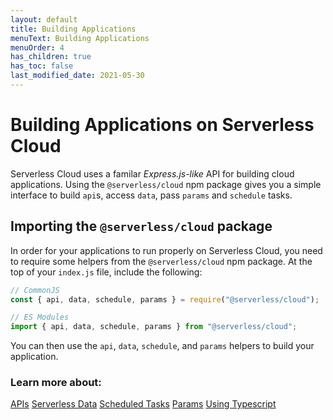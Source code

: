 ```yaml
---
layout: default
title: Building Applications
menuText: Building Applications
menuOrder: 4
has_children: true
has_toc: false
last_modified_date: 2021-05-30
---
```


# Building Applications on Serverless Cloud

Serverless Cloud uses a familar _Express.js-like_ API for building cloud applications. Using the `@serverless/cloud` npm package gives you a simple interface to build `api`s, access `data`, pass `params` and `schedule` tasks.

## Importing the `@serverless/cloud` package

In order for your applications to run properly on Serverless Cloud, you need to require some helpers from the `@serverless/cloud` npm package. At the top of your `index.js` file, include the following:

```javascript
// CommonJS
const { api, data, schedule, params } = require("@serverless/cloud");

// ES Modules
import { api, data, schedule, params } from "@serverless/cloud";
```

You can then use the `api`, `data`, `schedule`, and `params` helpers to build your application.

### Learn more about:

[APIs](/cloud/apps/api.html)
[Serverless Data](/cloud/apps/data.html)
[Scheduled Tasks](/cloud/apps/schedule.html)
[Params](/cloud/apps/params.html)
[Using Typescript](/cloud/apps/typescript.html)
